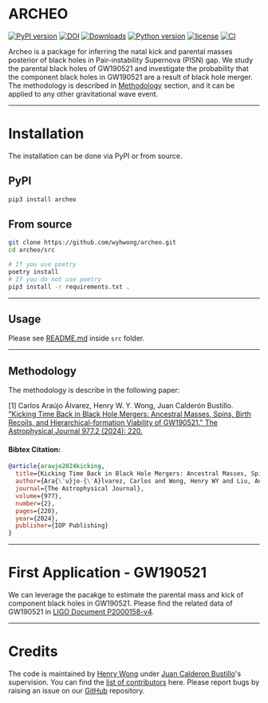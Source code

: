 # ARCHEO
[![PyPI version](https://badge.fury.io/py/archeo.svg)](https://pypi.org/project/archeo/)
[![DOI](https://zenodo.org/badge/626377469.svg)](https://doi.org/10.5281/zenodo.14306853)
[![Downloads](https://img.shields.io/pepy/dt/archeo)](https://github.com/wyhwong/archeo)
[![Python version](https://img.shields.io/pypi/pyversions/archeo)](https://pypi.org/project/archeo/)
[![license](https://img.shields.io/badge/license-MIT-orange.svg)](https://github.com/wyhwong/archeo/blob/main/LICENSE)
[![CI](https://github.com/wyhwong/archeo/actions/workflows/main.yml/badge.svg)](https://github.com/wyhwong/archeo/actions/workflows/main.yml/)


Archeo is a package for inferring the natal kick and parental masses posterior of black holes in Pair-instability Supernova (PISN) gap. We study the parental black holes of GW190521 and investigate the probability that the component black holes in GW190521 are a result of black hole merger. The methodology is described in [Methodology](#methodology) section, and it can be applied to any other gravitational wave event.

---

# Installation

The installation can be done via PyPI or from source.

## PyPI
```bash
pip3 install archeo
```

## From source
```bash
git clone https://github.com/wyhwong/archeo.git
cd archeo/src

# If you use poetry
poetry install
# If you do not use poetry
pip3 install -r requirements.txt .
```

---

## Usage
Please see [README.md](./src/README.md) inside `src` folder.

---

## Methodology

The methodology is describe in the following paper:

[1] Carlos Araújo Álvarez, Henry W. Y. Wong, Juan Calderón Bustillo. ["Kicking Time Back in Black Hole Mergers: Ancestral Masses, Spins, Birth Recoils, and Hierarchical-formation Viability of GW190521." The Astrophysical Journal 977.2 (2024): 220.](https://iopscience.iop.org/article/10.3847/1538-4357/ad90a9)

#### Bibtex Citation:
```bibtex
@article{araujo2024kicking,
  title={Kicking Time Back in Black Hole Mergers: Ancestral Masses, Spins, Birth Recoils, and Hierarchical-formation Viability of GW190521},
  author={Ara{\'u}jo-{\'A}lvarez, Carlos and Wong, Henry WY and Liu, Anna and Bustillo, Juan Calder{\'o}n},
  journal={The Astrophysical Journal},
  volume={977},
  number={2},
  pages={220},
  year={2024},
  publisher={IOP Publishing}
}
```

---

# First Application - GW190521

We can leverage the pacakge to estimate the parental mass and kick of component black holes in GW190521. Please find the related data of GW190521 in [LIGO Document P2000158-v4](https://dcc.ligo.org/LIGO-P2000158/public).

---

# Credits
The code is maintained by [Henry Wong](https://github.com/wyhwong) under [Juan Calderon Bustillo](https://git.ligo.org/juan.calderonbustillo)'s supervision. You can find the [list of contributors](https://github.com/wyhwong/archeo/graphs/contributors) here. Please report bugs by raising an issue on our [GitHub](https://github.com/wyhwong/archeo) repository.
